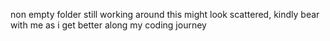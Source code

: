 non empty folder
still working around this
might look scattered, kindly bear with me as i get better along my coding journey
